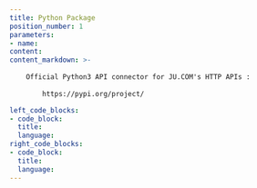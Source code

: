 ```yaml
---
title: Python Package
position_number: 1
parameters:
- name:
content:
content_markdown: >-
  
    Official Python3 API connector for JU.COM's HTTP APIs :
        
        https://pypi.org/project/

left_code_blocks:
- code_block:
  title:
  language:
right_code_blocks:
- code_block:
  title:
  language:
---
```

